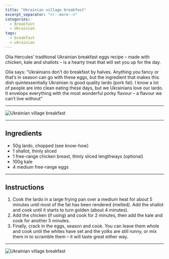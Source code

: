 ```yaml
---
title: "Ukrainian village breakfast"
excerpt_separator: "<!--more-->"
categories:
  - Breakfast
  - Ukrainian
tags:
  - breakfast
  - ukrainian
---
```


Olia Hercules’ traditional Ukrainian breakfast eggs recipe – made with chicken, kale and shallots – is a hearty treat that will set you up for the day.

Olia says: “Ukrainians don’t do breakfast by halves. Anything you fancy or that’s in season can go with these eggs, but the ingredient that makes this dish quintessentially Ukrainian is good quality lardo (pork fat). I know a lot of people are into clean eating these days, but we Ukrainians love our lardo. It envelops everything with the most wonderful porky flavour – a flavour we can’t live without”

---

![Ukrainian village breakfast](https://blogger.googleusercontent.com/img/a/AVvXsEg3xJ8HwKLXFtmSItjKLxv8czvEB0pwAFjcypxMsmuV2AqHpxl3XtXwV5FPuJbM1vZoR1ZbE1Pwl_jpvBqoj8V5nOWEGbjEbgTdyHskD3dcA67IQ88TTV-iSQTNQgtgQPzradsEmQWT7goJ0xAzKN9OoLevjqzUNVu_7T0HFpIvtxh20c2o8cZcQ83_)

---

Ingredients
-------------------
* 50g lardo, chopped (see know-how)
* 1 shallot, thinly sliced
* 1 free-range chicken breast, thinly sliced lengthways (optional)
* 100g kale
* 4 medium free-range eggs

---

Instructions
-------------------
1. Cook the lardo in a large frying pan over a medium heat for about 5 minutes until most of the fat has been rendered (melted). Add the shallot and cook until it starts to turn golden (about 4 minutes).
2. Add the chicken (if using) and cook for 2 minutes, then add the kale and cook for another 5 minutes.
3. Finally, crack in the eggs, season and cook. You can leave them whole and cook until the whites have set and the yolks are still runny, or mix them in to scramble them – it will taste great either way.

---

![Ukrainian village breakfast](https://blogger.googleusercontent.com/img/a/AVvXsEhKC0lmZl50WvW02oG0TScVObcBaLRgsmhMmabKu65DEQf5ctAFQJe76R-w3mQvxZpqRhjVKx8oKnnVLUj2qumjEanx_R4DIuRlBKFscomZYGbflxVALnm_UuD8XOy-5nv_0WDBiBPLEYTqzzRc5pS3ARW-UEPpnssm1rc5j6LClmE_SionFkkCyBEh)
